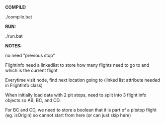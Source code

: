 
**COMPILE:**

./compile.bat

**RUN:**

./run.bat

**NOTES:**

no need "previous stop"

FlightInfo need a linkedlist to store how many flights need to go to and which is the current flight

Everytime visit node, find next location going to (linked list attribute needed in FlightInfo class)

When initially load data with 2 pit stops, need to split into 3 flight info objects
so AB, BC, and CD.

For BC and CD, we need to store a boolean that it is part of a pitstop 
flight (eg. isOrigin) so cannot start from here (or can just skip here)